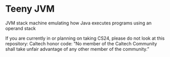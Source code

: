 # Teeny JVM
JVM stack machine emulating how Java executes programs using an operand stack

If you are currently in or planning on taking CS24, please do not look at this repository: Caltech honor code: “No member of the Caltech Community shall take unfair advantage of any other member of the community.”
